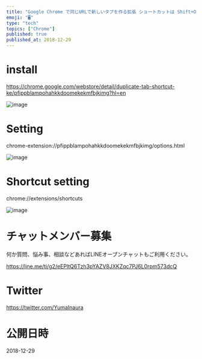 ```yaml
---
title: "Google Chrome で同じURLで新しいタブを作る拡張 ショートカットは Shift+Option+D @yumainaura"
emoji: "🖥"
type: "tech"
topics: ["Chrome"]
published: true
published_at: 2018-12-29
---
```


# install


https://chrome.google.com/webstore/detail/duplicate-tab-shortcut-ke/pfippblampohahkkdoomekekmfbjkimg?hl=en

![image](https://user-images.githubusercontent.com/13635059/50534142-e0afa080-0b7b-11e9-8f7c-ddc889b56f36.png)

# Setting

chrome-extension://pfippblampohahkkdoomekekmfbjkimg/options.html

![image](https://user-images.githubusercontent.com/13635059/50534135-c4abff00-0b7b-11e9-9172-5add5cc409f5.png)

# Shortcut setting

chrome://extensions/shortcuts

![image](https://user-images.githubusercontent.com/13635059/50534125-99291480-0b7b-11e9-95a0-ef4d1c623ec2.png)








<!-- Update From Qiita API -->

# チャットメンバー募集


何か質問、悩み事、相談などあればLINEオープンチャットもご利用ください。

https://line.me/ti/g2/eEPltQ6Tzh3pYAZV8JXKZqc7PJ6L0rpm573dcQ





# Twitter


https://twitter.com/YumaInaura


<!-- Update From Qiita API -->



# 公開日時

2018-12-29
